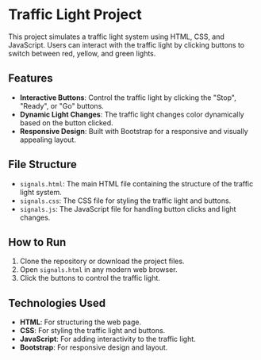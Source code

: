 # Traffic Light Project

This project simulates a traffic light system using HTML, CSS, and JavaScript. Users can interact with the traffic light by clicking buttons to switch between red, yellow, and green lights.

## Features

- **Interactive Buttons**: Control the traffic light by clicking the "Stop", "Ready", or "Go" buttons.
- **Dynamic Light Changes**: The traffic light changes color dynamically based on the button clicked.
- **Responsive Design**: Built with Bootstrap for a responsive and visually appealing layout.

## File Structure

- `signals.html`: The main HTML file containing the structure of the traffic light system.
- `signals.css`: The CSS file for styling the traffic light and buttons.
- `signals.js`: The JavaScript file for handling button clicks and light changes.

## How to Run

1. Clone the repository or download the project files.
2. Open `signals.html` in any modern web browser.
3. Click the buttons to control the traffic light.

## Technologies Used

- **HTML**: For structuring the web page.
- **CSS**: For styling the traffic light and buttons.
- **JavaScript**: For adding interactivity to the traffic light.
- **Bootstrap**: For responsive design and layout.
